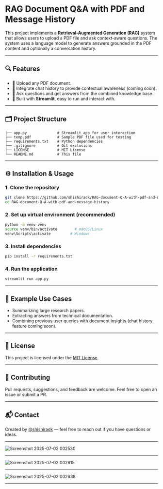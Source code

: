 # RAG Document Q&A with PDF and Message History

This project implements a **Retrieval-Augmented Generation (RAG)** system that allows users to upload a PDF file and ask context-aware questions. The system uses a language model to generate answers grounded in the PDF content and optionally a conversation history.

---

## 🔍 Features

- 📄 Upload any PDF document.
- 💬 Integrate chat history to provide contextual awareness (coming soon).
- 🧠 Ask questions and get answers from the combined knowledge base.
- 🚀 Built with **Streamlit**, easy to run and interact with.

---

## 🗂️ Project Structure

```
├── app.py              # Streamlit app for user interaction
├── temp.pdf            # Sample PDF file used for testing
├── requirements.txt    # Python dependencies
├── .gitignore          # Git exclusions
├── LICENSE             # MIT License
└── README.md           # This file
```

---

## ⚙️ Installation & Usage

### 1. Clone the repository

```bash
git clone https://github.com/shishiradk/RAG-document-Q-A-with-pdf-and-message-history.git
cd RAG-document-Q-A-with-pdf-and-message-history
```

### 2. Set up virtual environment (recommended)

```bash
python -m venv venv
source venv/bin/activate        # macOS/Linux
venv\Scripts\activate         # Windows
```

### 3. Install dependencies

```bash
pip install -r requirements.txt
```

### 4. Run the application

```bash
streamlit run app.py
```

---

## 📌 Example Use Cases

- Summarizing large research papers.
- Extracting answers from technical documentation.
- Combining previous user queries with document insights (chat history feature coming soon).

---

## 📄 License

This project is licensed under the [MIT License](LICENSE).

---

## 🤝 Contributing

Pull requests, suggestions, and feedback are welcome. Feel free to open an issue or submit a PR.

---

## 📬 Contact

Created by [@shishiradk](https://github.com/shishiradk) — feel free to reach out if you have questions or ideas.


---

![Screenshot 2025-07-02 002530](https://github.com/user-attachments/assets/493b7e7b-16ac-40a0-a2bb-da2b2fbbd900)


---

![Screenshot 2025-07-02 002615](https://github.com/user-attachments/assets/94dedd42-db7c-4303-8037-2627a734310a)

---

![Screenshot 2025-07-02 002638](https://github.com/user-attachments/assets/db996655-d0c2-4328-9e4c-d7144cbf7ca6)


---


